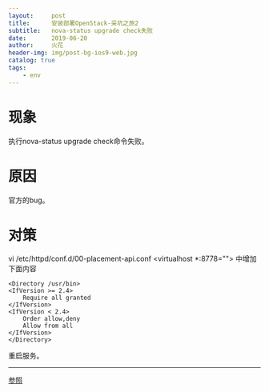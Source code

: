 ```yaml
---
layout:     post
title:      安装部署OpenStack-采坑之旅2
subtitle:   nova-status upgrade check失败
date:       2019-06-20
author:     火花
header-img: img/post-bg-ios9-web.jpg
catalog: true
tags:
    - env
---
```

# 现象 #

执行nova-status upgrade check命令失败。

# 原因 #
官方的bug。

# 对策 #
vi /etc/httpd/conf.d/00-placement-api.conf
<virtualhost *:8778=""> 中增加下面内容

	<Directory /usr/bin>
	<IfVersion >= 2.4>
	    Require all granted
	</IfVersion>
	<IfVersion < 2.4>
	    Order allow,deny
	    Allow from all
	</IfVersion>
	</Directory>

重启服务。

--------------------- 

[参照](https://ask.openstack.org/en/question/122313/on-stein-nova-status-upgrade-check-check-failed/)